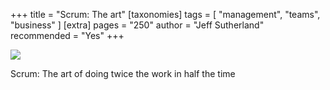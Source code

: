 +++
title = "Scrum: The art"
[taxonomies]
tags = [ "management", "teams", "business" ]
[extra]
pages = "250"
author = "Jeff Sutherland"
recommended = "Yes"
+++

<a target="_blank"  href="https://www.amazon.de/gp/product/1847941109/ref=as_li_tl?ie=UTF8&camp=1638&creative=6742&creativeASIN=1847941109&linkCode=as2&tag=chemaclass-21&linkId=24b8920d79e20e7d394b23abdf8ed43d"><img border="0" src="//ws-eu.amazon-adsystem.com/widgets/q?_encoding=UTF8&MarketPlace=DE&ASIN=1847941109&ServiceVersion=20070822&ID=AsinImage&WS=1&Format=_SL250_&tag=chemaclass-21" ></a>

<!-- more -->

Scrum: The art of doing twice the work in half the time